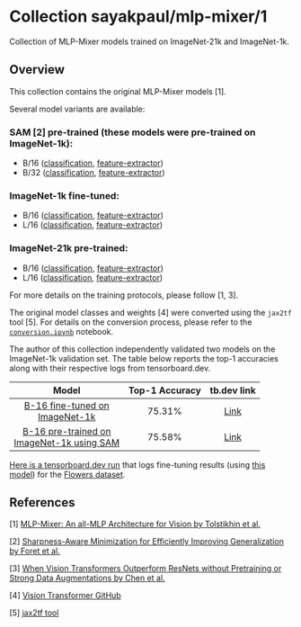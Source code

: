 # Collection sayakpaul/mlp-mixer/1

Collection of MLP-Mixer models trained on ImageNet-21k and ImageNet-1k.

<!-- dataset: imagenet-ilsvrc-2012-cls -->
<!-- dataset: imagenet-21k -->
<!-- task: image-classification -->

## Overview

This collection contains the original MLP-Mixer models [1].

Several model variants are available:

### **SAM [2] pre-trained** (these models were pre-trained on ImageNet-1k):

* B/16 ([classification](https://tfhub.dev/sayakpaul/mixer_b16_sam_classification/1), [feature-extractor](https://tfhub.dev/sayakpaul/mixer_b16_sam_fe/1))
* B/32 ([classification](https://tfhub.dev/sayakpaul/mixer_b32_sam_classification/1), [feature-extractor](https://tfhub.dev/sayakpaul/mixer_b32_sam_fe/1))

### **ImageNet-1k fine-tuned**:

* B/16 ([classification](https://tfhub.dev/sayakpaul/mixer_b16_i1k_classification/1), [feature-extractor](https://tfhub.dev/sayakpaul/mixer_b16_i1k_fe/1))
* L/16 ([classification](https://tfhub.dev/sayakpaul/mixer_l16_i1k_classification/1), [feature-extractor](https://tfhub.dev/sayakpaul/mixer_l16_i1k_fe/1))

### **ImageNet-21k pre-trained**:

* B/16 ([classification](https://tfhub.dev/sayakpaul/mixer_b16_i21k_classification/1), [feature-extractor](https://tfhub.dev/sayakpaul/mixer_b16_i21k_fe/1))
* L/16 ([classification](https://tfhub.dev/sayakpaul/mixer_l16_i21k_classification/1), [feature-extractor](https://tfhub.dev/sayakpaul/mixer_l16_i21k_fe/1))

For more details on the training protocols, please follow [1, 3].

The original model classes and weights [4] were converted using the `jax2tf` tool [5]. For details on the conversion process,
please refer to the [`conversion.ipynb`](https://colab.research.google.com/github/sayakpaul/MLPMixer-jax2tf/blob/main/conversion.ipynb) notebook.

The author of this collection independently validated two models on the ImageNet-1k validation set. The table
below reports the top-1 accuracies along with their respective logs from tensorboard.dev.

| **Model** | **Top-1 Accuracy** | **tb.dev link** |
|:---:|:---:|:---:|
| [B-16 fine-tuned on<br> ImageNet-1k](https://tfhub.dev/sayakpaul/mixer_b16_i1k_classification/1) | 75.31% | [Link](https://tensorboard.dev/experiment/trMCPE2SQYG51FYqyjgh3Q) |
| [B-16 pre-trained on<br> ImageNet-1k using SAM](https://tfhub.dev/sayakpaul/mixer_b16_i1k_classification/1) | 75.58% | [Link](https://tensorboard.dev/experiment/52LkVYfnQDykgyDHmWjzBA/) |

[Here is a tensorboard.dev run](https://tensorboard.dev/experiment/3hbqCglPSNC5OZPnYbeHew/) that logs fine-tuning results (using [this model](https://tfhub.dev/sayakpaul/mixer_b16_i1k_fe/1))
for the [Flowers dataset](https://www.tensorflow.org/datasets/catalog/tf_flowers).

## References

[1] [MLP-Mixer: An all-MLP Architecture for Vision by Tolstikhin et al.](https://arxiv.org/abs/2105.01601)

[2] [Sharpness-Aware Minimization for Efficiently Improving Generalization by Foret et al.](https://arxiv.org/abs/2010.01412)

[3] [When Vision Transformers Outperform ResNets without Pretraining or Strong Data Augmentations by Chen et al.](https://arxiv.org/abs/2106.01548)

[4] [Vision Transformer GitHub](https://github.com/google-research/vision_transformer)

[5] [jax2tf tool](https://github.com/google/jax/tree/main/jax/experimental/jax2tf/)